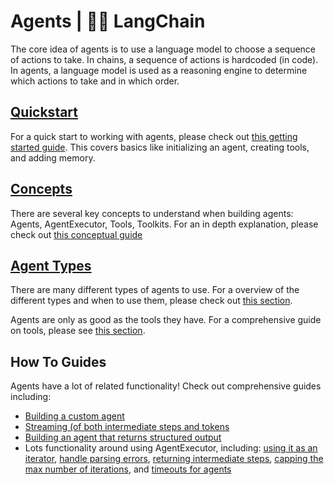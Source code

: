 # Agents | 🦜️🔗 LangChain
The core idea of agents is to use a language model to choose a sequence of actions to take. In chains, a sequence of actions is hardcoded (in code). In agents, a language model is used as a reasoning engine to determine which actions to take and in which order.

[Quickstart](https://python.langchain.com/docs/modules/agents/quick_start/)[​](#quickstart "Direct link to quickstart")
-----------------------------------------------------------------------------------------------------------------------

For a quick start to working with agents, please check out [this getting started guide](https://python.langchain.com/docs/modules/agents/quick_start/). This covers basics like initializing an agent, creating tools, and adding memory.

[Concepts](https://python.langchain.com/docs/modules/agents/concepts/)[​](#concepts "Direct link to concepts")
--------------------------------------------------------------------------------------------------------------

There are several key concepts to understand when building agents: Agents, AgentExecutor, Tools, Toolkits. For an in depth explanation, please check out [this conceptual guide](https://python.langchain.com/docs/modules/agents/concepts/)

[Agent Types](https://python.langchain.com/docs/modules/agents/agent_types/)[​](#agent-types "Direct link to agent-types")
--------------------------------------------------------------------------------------------------------------------------

There are many different types of agents to use. For a overview of the different types and when to use them, please check out [this section](https://python.langchain.com/docs/modules/agents/agent_types/).

Agents are only as good as the tools they have. For a comprehensive guide on tools, please see [this section](https://python.langchain.com/docs/modules/tools/).

How To Guides[​](#how-to-guides "Direct link to How To Guides")
---------------------------------------------------------------

Agents have a lot of related functionality! Check out comprehensive guides including:

*   [Building a custom agent](https://python.langchain.com/docs/modules/agents/how_to/custom_agent/)
*   [Streaming (of both intermediate steps and tokens](https://python.langchain.com/docs/modules/agents/how_to/streaming/)
*   [Building an agent that returns structured output](https://python.langchain.com/docs/modules/agents/how_to/agent_structured/)
*   Lots functionality around using AgentExecutor, including: [using it as an iterator](https://python.langchain.com/docs/modules/agents/how_to/agent_iter/), [handle parsing errors](https://python.langchain.com/docs/modules/agents/how_to/handle_parsing_errors/), [returning intermediate steps](https://python.langchain.com/docs/modules/agents/how_to/intermediate_steps/), [capping the max number of iterations](https://python.langchain.com/docs/modules/agents/how_to/max_iterations/), and [timeouts for agents](https://python.langchain.com/docs/modules/agents/how_to/max_time_limit/)
